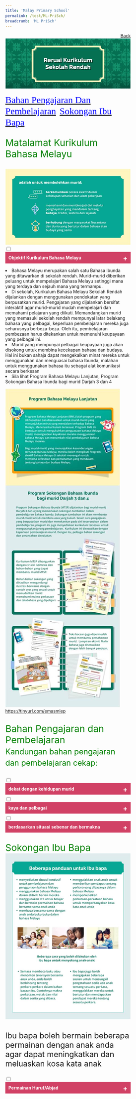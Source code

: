 ```yaml
---
title: 'Malay Primary School'
permalink: /test/ML-PriSch/
breadcrumb: 'ML PriSch'
---
```

<html>
<body>
<style>
   * {
  box-sizing: border-box;
}

 .tab table {
   display: none;
}
.tab table:target {
  display: block;
}
image{
width:60%;
height:auto;
}
.atab label {
    position: relative;
    display: block;
    background: #d14165;
    color: #fff;
    font-weight: 700;
    padding: 10px;
    cursor: pointer;
 }
  .atab label::after {
  content: "+";
  font-size: 22px;
  position: absolute;
  right: 10px;
  top: 7px;
  transition: all 0.4s;
}
 .atab input[type=checkbox]:checked + label::after,
.atab input[type=radio]:checked + label::after {
    content: 'x';
    right: 14px;
    top: 7px;
  //transform:rotate(-225deg);
   /* transform: rotate(90deg); */
}
.tab-content {
  overflow: hidden;
  display: none;
  width:100%; 
}
.atab{
  margin-bottom: 5px;
  width:100%;  
}
</style>
<a href="/gallery/pameran- bahasa- melayu-malay-language-exhibitions-a/moe-curriculum/" style="float:right;">Back</a><br/>
<img src="/images/ML_Header.jpg">
<p>
 <a href="#C1" style="font-size:30px"><span style="color:blue;font-family:KaiTi">Bahan Pengajaran Dan Pembelajaran</span></a>&nbsp;&nbsp;
 <a href="#C2" style="font-size:30px"><span style="color:blue;font-family:KaiTi">Sokongan Ibu Bapa</span></a>&nbsp;&nbsp;
</p>
<p style="color:green;font-size:30px;">Matalamat Kurikulum Bahasa Melayu</p>
<img src="/images/MLyu.jpg">
<br/>
<div class="atab">
      <input id="tab-1" type="checkbox" name="tab">
   <label for="tab-1">Objektif  Kurikulum Bahasa Melayu
</label>
     <div class="tab-content">
       <p>Pada akhir perngajaran dan pembelajaran Bahasa Melayu di sekolah rendah, murid depat:
         <ul>

  <li>mendengar dan memahami pengucapan dengan teliti;
</li>
           <li>bertutur dengan petah menggunakan sebutan bak dan intonasi yang betul;
</li>
           <li>membaca pelbagai bahan bercetak dan bahan media elektronik dan memberikan respons yang sesuai;
</li>
           <li>menulis pelbagai jenis teks berdasarkan pelbagai tajuk yang sesuai;
</li>
           <li>berinteraksi secara lisan dengan menggunakan sebutan baku;</li>
           <li>berinteraksi secara bertulis mengenai pelbagai tajuk tang sesuai;
</li>
           <li>berfikir secara kreatif, kritis dan kritikal;
</li>
           <li>mengenali dan memahami budaya dan nilai-nilai murni masyarakay Melayu dan kaum-kaum lain; dan
</li>
            <li>memupuk minat membaca dan menjadikannya amalan ke arah membina budaya belajar sepanjang hayat.
</li>
           </ul> 
       </p>
       </div></div>
       <p>
  <li>Bahasa Melayu merupakan salah satu Bahasa Ibunda yang ditawarkan di sekolah rendah.  Murid-murid diberikan peluang untuk mempelajari Bahasa Melayu setinggi mana yang terdaya dan sejauh mana yang termampu. 
</li>
  <li>Di sekolah, Kurikulum Bahasa Melayu Sekolah Rendah dijalankan dengan menggunakan pendekatan yang berpusatkan murid.  Pengajaran yang dijalankan bersifat interaktif agar murid-murid mudah mempelajari dan memahami pelajaran yang diikuti. Memandangkan murid yang memasuki sekolah rendah mempunyai latar belakang bahasa yang pelbagai, keperluan pembelajaran mereka juga seharusnya berbeza-beza. Oleh itu, pembelajaran pembezaan harus ditekankan untuk memenuhi keupayaan yang pelbagai ini. 
</li>
  <li>Murid yang mempunyai pelbagai keupayaan juga akan disokong untuk membina kecekapan bahasa dan budaya. Hal ini bukan sahaja dapat mengekalkan minat mereka untuk menggunakan dan menguasai bahasa Ibunda, malahan untuk menggunakan bahasa itu sebagai alat komunikasi secara berkesan
</li>
  <li>Sila lihat Program Bahasa Melayu Lanjutan, Program Sokongan Bahasa Ibunda bagi murid Darjah 3 dan 4
</li>
</p>
  <img src="/images/ML-Program.jpg" class="image">    
  <a href="https://tinyurl.com/emasmlep" target="_blank">https://tinyurl.com/emasmlep </a>
 <p style="font-size:30px;color:green;">Bahan Pengajaran dan Pembelajaran <br/>
  <span style="font-size:25px;">Kandungan bahan pengajaran dan pembelajaran cekap:</span></p>
  <div class="atab">
      <input id="tab-2" type="checkbox" name="tab">
   <label for="tab-2">dekat dengan kehidupan murid</label>
     <div class="tab-content">
       <img src="/images/ML-Murid.jpg">  
       </div></div>
       <div class="atab">
      <input id="tab-3" type="checkbox" name="tab">
   <label for="tab-3">kaya dan pelbagai</label>
     <div class="tab-content">
       <img src="/images/ML-meli.png">  
       </div></div>
       <div class="atab">
      <input id="tab-4" type="checkbox" name="tab">
   <label for="tab-4">berdasarkan situasi sebenar dan bermakna</label>
     <div class="tab-content">
       <img src="/images/ML-10.png">  
       </div></div>
      <p style="font-size:30px;color:green;">Sokongan Ibu Bapa <br/>
<img src="/images/ML-Role.jpg"> 
</p>
<p style="font-size:25px;">Ibu bapa boleh bermain beberapa permainan dengan anak anda agar dapat meningkatkan dan meluaskan kosa kata anak</p>
<div class="atab">
      <input id="tab-5" type="checkbox" name="tab">
   <label for="tab-5">Permainan Huruf/Abjad </label>
     <div class="tab-content">
       <p>Ibu bapa meminta anak memberikan perkataan lain yang bermula dengan huruf terakhir perkataan yang telah disebut.<br/>
         Contoh : 
         <li style="text-align:center"> Ibu/Bapa	 :  tika <span style=""text-color:red">r</span></li>
           <li style="text-align:center"> Anak         	 : <span style=""text-color:red">r</span>ot<span style=""text-color:red">i</span></li>
           <li style="text-align:center"> Ibu/Bapa	 : <span style=""text-color:red">i</span>ka<span style=""text-color:red">n</span></li>
           <li style="text-align:center">Anak	              :<span style=""text-color:red">n</span>as<span style=""text-color:red">i</span></li>
</p>
